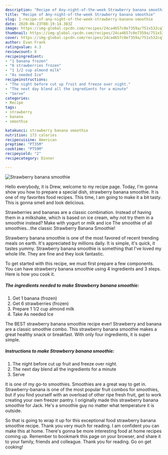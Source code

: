 ```yaml
---
description: "Recipe of Any-night-of-the-week Strawberry banana smoothie"
title: "Recipe of Any-night-of-the-week Strawberry banana smoothie"
slug: 1-recipe-of-any-night-of-the-week-strawberry-banana-smoothie
date: 2020-06-23T08:19:14.383Z
image: https://img-global.cpcdn.com/recipes/24ca4657c0e7359a/751x532cq70/strawberry-banana-smoothie-recipe-main-photo.jpg
thumbnail: https://img-global.cpcdn.com/recipes/24ca4657c0e7359a/751x532cq70/strawberry-banana-smoothie-recipe-main-photo.jpg
cover: https://img-global.cpcdn.com/recipes/24ca4657c0e7359a/751x532cq70/strawberry-banana-smoothie-recipe-main-photo.jpg
author: Evan Frank
ratingvalue: 4.3
reviewcount: 8
recipeingredient:
- "1 banana frozen"
- "6 strawberries frozen"
- "1 1/2 cup almond milk"
- "As needed Ice"
recipeinstructions:
- "The night before cut up fruit and freeze over night."
- "The next day blend all the ingredients for a minute"
- "Serve"
categories:
- Recipe
tags:
- strawberry
- banana
- smoothie

katakunci: strawberry banana smoothie 
nutrition: 173 calories
recipecuisine: American
preptime: "PT35M"
cooktime: "PT59M"
recipeyield: "2"
recipecategory: Dinner

---
```



![Strawberry banana smoothie](https://img-global.cpcdn.com/recipes/24ca4657c0e7359a/751x532cq70/strawberry-banana-smoothie-recipe-main-photo.jpg)

Hello everybody, it is Drew, welcome to my recipe page. Today, I'm gonna show you how to prepare a special dish, strawberry banana smoothie. It is one of my favorites food recipes. This time, I am going to make it a bit tasty. This is gonna smell and look delicious.

Strawberries and bananas are a classic combination. Instead of having them in a milkshake, which is based on ice cream, why not try them in a smoothie instead? Make with yogurt or milk and ice The smoothie of all smoothies…the classic Strawberry Banana Smoothie!

Strawberry banana smoothie is one of the most favored of recent trending meals on earth. It's appreciated by millions daily. It is simple, it's quick, it tastes yummy. Strawberry banana smoothie is something that I've loved my whole life. They are fine and they look fantastic.


To get started with this recipe, we must first prepare a few components. You can have strawberry banana smoothie using 4 ingredients and 3 steps. Here is how you cook it.

##### The ingredients needed to make Strawberry banana smoothie:

1. Get 1 banana (frozen)
1. Get 6 strawberries (frozen)
1. Prepare 1 1/2 cup almond milk
1. Take As needed Ice


The BEST strawberry banana smoothie recipe ever! Strawberry and banana are a classic smoothie combo. This strawberry banana smoothie makes a great healthy snack or breakfast. With only four ingredients, it is super simple. 

##### Instructions to make Strawberry banana smoothie:

1. The night before cut up fruit and freeze over night.
1. The next day blend all the ingredients for a minute
1. Serve


It is one of my go-to smoothies. Smoothies are a great way to get in. Strawberry-banana is one of the most popular fruit combos for smoothies, but if you find yourself with an overload of other ripe fresh fruit, get to work creating your own freezer pantry. I originally made this strawberry banana smoothie for Jack. He&#39;s a smoothie guy no matter what temperature it is outside. 

So that is going to wrap it up for this exceptional food strawberry banana smoothie recipe. Thank you very much for reading. I am confident you can make this at home. There's gonna be more interesting food at home recipes coming up. Remember to bookmark this page on your browser, and share it to your family, friends and colleague. Thank you for reading. Go on get cooking!
